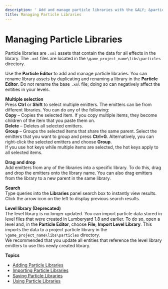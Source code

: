 ```yaml
---
description: ' Add and manage particle libraries with the &ALY; &particle-editor;. '
title: Managing Particle Libraries
---
```

# Managing Particle Libraries<a name="particle-library"></a>

Particle libraries are `.xml` assets that contain the data for all effects in the library\. The `.xml` files are located in the `\game_project_name\libs\particles` directory\.

Use the **Particle Editor** to add and manage particle libraries\. You can rename library assets by duplicating and renaming a library in the **Particle Editor**\. Do not rename the base `.xml` file; doing so can negatively affect the entities in your levels\.

**Multiple selection**  
Press **Ctrl** or **Shift** to select multiple emitters\. The emitters can be from different libraries\. You can do any of the following:  
**Copy** – Copies the selected item\. If you copy multiple items, they become children of the item that you paste them on\.  
**Delete** – Deletes all selected emitters\.  
**Group** – Groups the selected items that share the same parent\. Select the emitters that you want to group and press **Ctrl\+G**\. Alternatively, you can right\-click the selected emitters and choose **Group**\.  
If you use hot keys while multiple items are selected, the hot keys apply to all selected items\.

**Drag and drop**  
Add emitters from any of the libraries into a specific library\. To do this, drag and drop the emitters onto the library name\. You can also drag emitters from the library to a new parent in the same library\.

**Search**  
Type queries into the **Libraries** panel search box to instantly view results\. Click the arrow icon on the left to display previous search results\.

**Level library \(Deprecated\)**  
The level library is no longer updated\. You can import particle data stored in level files that were created in Lumberyard 1\.8 and earlier\. To do so, open a level and, in the **Particle Editor**, choose **File**, **Import Level Library**\. This imports the data to a project particle library in the `\game_project_name\libs\particles` directory\.  
We recommended that you update all entities that reference the level library emitters to use this newly created library\.

**Topics**
+ [Adding Particle Libraries](/docs/userguide/particles/creating-library.md)
+ [Importing Particle Libraries](/docs/userguide/particles/importing-library.md)
+ [Saving Particle Libraries](/docs/userguide/particles/saving-library.md)
+ [Using Particle Libraries](/docs/userguide/particles/using-library.md)